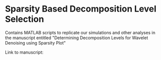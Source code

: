 # Sparsity Based Decomposition Level Selection

Contains MATLAB scripts to replicate our simulations and other analyses in the manuscript entitled "Determining Decomposition Levels for Wavelet Denoising using Sparsity Plot"

Link to manuscript: <insert ARXIV link and link to publication>

